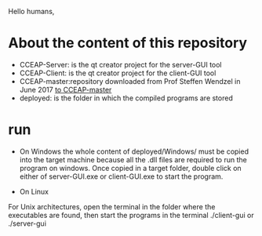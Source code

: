 ﻿Hello humans,


# About the content of this repository

 - CCEAP-Server: is the qt creator project for the server-GUI tool
 - CCEAP-Client: is the qt creator project for the client-GUI tool
 - CCEAP-master:repository downloaded from Prof Steffen Wendzel in June 2017 [to CCEAP-master](https://github.com/cdpxe/CCEAP)
 - deployed: is the folder in which the compiled programs are stored

# run

 - On  Windows 
 the whole content of deployed/Windows/ must be copied into the target machine because all the .dll files are required to run the program on windows.
 Once copied in a target folder, double click on either of server-GUI.exe or client-GUI.exe to start the program.
	
 - On Linux

 For Unix architectures, open the terminal in the folder where the executables are found, then start the programs in the terminal
 ./client-gui
 or
 ./server-gui

